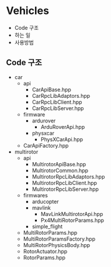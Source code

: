 # Vehicles

* Code 구조
* 하는 일
* 사용방법

## Code 구조

* car
  * api
    * CarApiBase.hpp
    * CarRpcLibAdaptors.hpp
    * CarRpcLibClient.hpp
    * CarRpcLibServer.hpp
  * firmware
    * ardurover
      * ArduRoverApi.hpp
    * physxcar
      * PhysXCarApi.hpp
  * CarApiFactory.hpp
* multirotor
  * api
    * MultirotorApiBase.hpp
    * MultirotorCommon.hpp
    * MultirotorRpcLibAdaptors.hpp
    * MultirotorRpcLibClient.hpp
    * MultirotorRpcLibServer.hpp
  * firmwares
    * arducopter
    * mavlink
      * MavLinkMultirotorApi.hpp
      * Px4MultiRotorParams.hpp
    * simple_flight
  * MultiRotorParams.hpp
  * MultiRotorParamsFactory.hpp
  * MultiRotorPhysicsBody.hpp
  * RotorActuator.hpp
  * RotorParams.hpp
